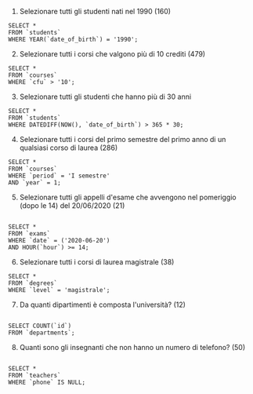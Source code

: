 1. Selezionare tutti gli studenti nati nel 1990 (160)
```
SELECT * 
FROM `students` 
WHERE YEAR(`date_of_birth`) = '1990'; 

```

2. Selezionare tutti i corsi che valgono più di 10 crediti (479)
```
SELECT * 
FROM `courses` 
WHERE `cfu` > '10';

```
3. Selezionare tutti gli studenti che hanno più di 30 anni
```
SELECT * 
FROM `students`
WHERE DATEDIFF(NOW(), `date_of_birth`) > 365 * 30;

```
4. Selezionare tutti i corsi del primo semestre del primo anno di un qualsiasi corso di
laurea (286)
```
SELECT * 
FROM `courses`
WHERE `period` = 'I semestre'
AND `year` = 1;

```
5. Selezionare tutti gli appelli d'esame che avvengono nel pomeriggio (dopo le 14) del
20/06/2020 (21)
```

SELECT * 
FROM `exams`
WHERE `date` = ('2020-06-20')
AND HOUR(`hour`) >= 14;

```
6. Selezionare tutti i corsi di laurea magistrale (38) 
```
SELECT *
FROM `degrees`
WHERE `level` = 'magistrale';

```
7. Da quanti dipartimenti è composta l'università? (12)
```

SELECT COUNT(`id`) 
FROM `departments`;

```
8. Quanti sono gli insegnanti che non hanno un numero di telefono? (50)
```

SELECT * 
FROM `teachers`
WHERE `phone` IS NULL;

```